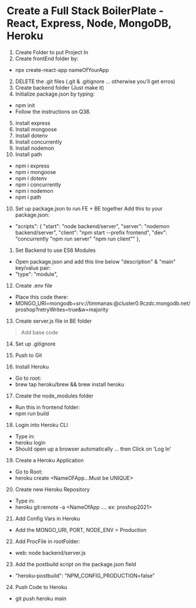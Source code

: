# Create a Full Stack BoilerPlate - React, Express, Node, MongoDB, Heroku  


1. Create Folder to put Project In
2. Create frontEnd folder by:
- npx create-react-app nameOfYourApp 
2. DELETE the .git files (.git & .gitignore ... otherwise you'll get erros)
3. Create backend folder (Just make it)
4. Initialize package.json by typing:
- npm init
- Follow the instructions on Q38.

5. Install express
6. Install mongoose
7. Install dotenv 
8. Install concurrently
9. Install nodemon
10. Install path
- npm i express
- npm i mongoose
- npm i dotenv
- npm i concurrently
- npm i nodemon 
- npm i path

10. Set up package.json to run FE + BE together
Add this to your package.json:
- "scripts": {
    "start": "node backend/server",
    "server": "nodemon backend/server",
    "client": "npm start --prefix frontend",
    "dev": "concurrently \"npm run server\" \"npm run client\""
  },

1.  Set Backend to use ES6 Modules
- Open package.json and add this line below  "description" & "main"  key/value pair:
- "type": "module",

12. Create .env file
- Place this code there:
- MONGO_URI=mongodb+srv://timmanas:<INSERTPASSWORDHERE>@cluster0.9czdc.mongodb.net/proshop?retryWrites=true&w=majority

13. Create server.js file in BE folder
> Add base code

14. Set up .gitignore
15. Push to Git

16. Install Heroku
- Go to root:
- brew tap heroku/brew && brew install heroku

17. Create the node_modules folder 
- Run this in frontend folder:
- npm run build


18. Login into Heroku CLI
- Type in:
- heroku login
- Should open up a browser automatically ... then Click on ‘Log In’

19.  Create a Heroku Application
- Go to Root:
- heroku create <NameOFApp...Must be UNIQUE>

20. Create new Heroku Repository
- Type in:
- heroku git:remote -a <NameOfApp …. ex: proshop2021>

21. Add Config Vars in Heroku
- Add the MONGO_URI, PORT, NODE_ENV = Production

22. Add ProcFile in rootFolder:
- web: node backend/server.js

23. Add the postbuild script on the package.json field  
- "heroku-postbuild": "NPM_CONFIG_PRODUCTION=false"

24. Push Code to Heroku
- git push heroku main

